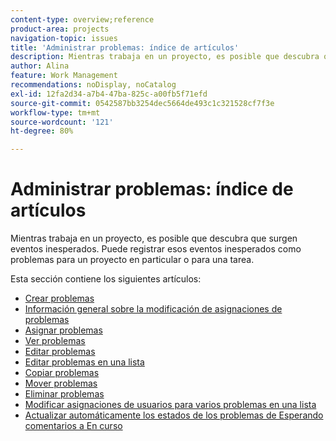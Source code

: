 ```yaml
---
content-type: overview;reference
product-area: projects
navigation-topic: issues
title: 'Administrar problemas: índice de artículos'
description: Mientras trabaja en un proyecto, es posible que descubra que surgen eventos inesperados. Puede registrar esos eventos inesperados como problemas para un proyecto en particular o para una tarea. Los siguientes artículos contienen información sobre la administración de problemas.
author: Alina
feature: Work Management
recommendations: noDisplay, noCatalog
exl-id: 12fa2d34-a7b4-47ba-825c-a00fb5f71efd
source-git-commit: 0542587bb3254dec5664de493c1c321528cf7f3e
workflow-type: tm+mt
source-wordcount: '121'
ht-degree: 80%

---
```


# Administrar problemas: índice de artículos

<!--Audited: 08/2025-->

Mientras trabaja en un proyecto, es posible que descubra que surgen eventos inesperados. Puede registrar esos eventos inesperados como problemas para un proyecto en particular o para una tarea.

Esta sección contiene los siguientes artículos:

* [Crear problemas](../../../manage-work/issues/manage-issues/create-issues.md)
* [Información general sobre la modificación de asignaciones de problemas](../../../manage-work/issues/manage-issues/modify-issue-assignments-overview.md)
* [Asignar problemas](../../../manage-work/issues/manage-issues/assign-issues.md)
* [Ver problemas](../../../manage-work/issues/manage-issues/view-issues.md)
* [Editar problemas](../../../manage-work/issues/manage-issues/edit-issues.md)
* [Editar problemas en una lista](../../../manage-work/issues/manage-issues/edit-issues-in-a-list.md)
* [Copiar problemas](../../../manage-work/issues/manage-issues/copy-issues.md)
* [Mover problemas](../../../manage-work/issues/manage-issues/move-issues.md)
* [Eliminar problemas](../../../manage-work/issues/manage-issues/delete-issues.md)
* [Modificar asignaciones de usuarios para varios problemas en una lista](../../../manage-work/issues/manage-issues/edit-assignments-for-multiple-issues.md)
* [Actualizar automáticamente los estados de los problemas de Esperando comentarios a En curso](../../../manage-work/issues/manage-issues/turn-issue-status-from-awf-to-inp-automatically.md)
